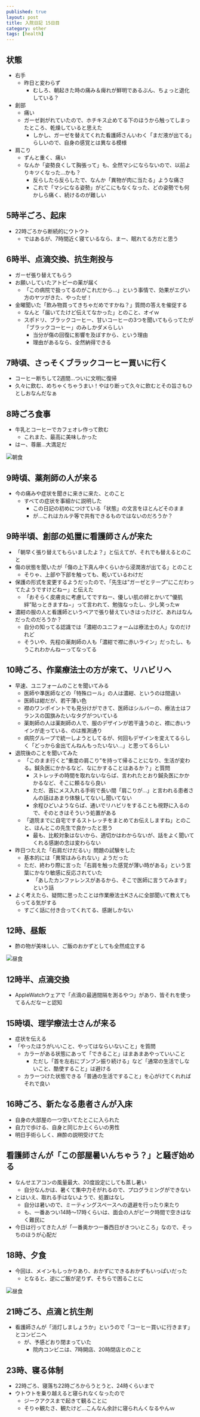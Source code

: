 ```yaml
---
published: true
layout: post
title: 入院日記 15日目
category: other
tags: [health]
---
```


## 状態

- 右手
  - 昨日と変わらず
    - むしろ、朝起きた時の痛み＆痺れが鮮明であるぶん、ちょっと退化している？
- 創部
  - 痛い
  - ガーゼ剥がれていたので、ホチキス止めてる下のほうから触ってしまったところ、乾燥していると思えた
    - しかし、ガーゼを替えてくれた看護師さんいわく「まだ液が出てる」らしいので、自身の感覚とは異なる模様
- 肩こり
  - ずんと重く、痛い
  - なんか「姿勢良くして胸張って」も、全然マシにならないので、以前よりキツくなった…かも？
    - 反らしたら反らしたで、なんか「異物が肉に当たる」ような痛さ
    - これで「マシになる姿勢」がどこにもなくなった、どの姿勢でも何かしら痛く、続けるのが難しい

## 5時半ごろ、起床

- 22時ごろから断続的にウトウト
  - ではあるが、7時間近く寝ているなら、まー、眠れてる方だと思う

## 6時半、点滴交換、抗生剤投与

- ガーゼ張り替えてもらう
- お願いしていたアトピーの薬が届く
  - 「この病院で扱ってるのがこれだから…」という事情で、効果がエグい方のヤツがきた、やったぜ！
- 金曜聞いた「飲み物買ってきちゃだめですかね？」質問の答えを催促する
  - なんと「届いてたけど伝えてなかった」とのこと、オイｗ
  - スポドリ、ブラックコーヒー、甘いコーヒーの3つを聞いてもらってたが「ブラックコーヒー」のみしかダメらしい
    - 当分が傷の回復に影響を及ぼすから、という理由
    - 理由があるなら、全然納得できる

## 7時頃、さっそくブラックコーヒー買いに行く

- コーヒー断ちして2週間…ついに文明に復帰
- 久々に飲む、めちゃくちゃうまい！やはり断って久々に飲むとその旨さもひとしおなんだなぁ

## 8時ごろ食事

- 牛乳とコーヒーでカフェオレ作って飲む
  - これまた、最高に美味しかった
- はー、尊厳…大満足だ

![朝食](/images/other/photos/PXL_20250617_225634205.jpg)

## 9時頃、薬剤師の人が来る

- 今の痛みや症状を聞きに来きに来た、とのこと
  - すべての症状を事細かに説明した
    - この日記の初めにつけている「状態」の文言をほとんどそのまま
    - が…これはカルテ等で共有できるものではないのだろうか？

## 9時半頃、創部の処置に看護師さんが来た

- 「朝早く張り替えてもらいましたよ？」と伝えてが、それでも替えるとのこと
- 傷の状態を聞いたが「傷の上下真ん中くらいから浸潤液が出てる」とのこと
  - そりゃ、上部や下部を触っても、乾いているわけだ
- 保護の形式を変更するようだったので、「先生は”ガーゼとテープ”にこだわってたようですけどねー」と伝えた
  - 「おそらく皮膚炎に考慮してですねー、優しい肌の絆とかいて”優肌絆”貼っときますね−」って言われて、勉強なったし、少し笑ったw
- 濃紺の服の人と看護師というペアで張り替えていきはったけど、あれはなんだったのだろうか？
  - 自分の知ってる認識では「濃紺のユニフォームは療法士の人」なのだけれど
  - そういや、先程の薬剤師の人も「濃紺で襟に赤いライン」だったし、もうこれわかんねーってなってる

## 10時ごろ、作業療法士の方が来て、リハビリへ

- 早速、ユニフォームのことを聞いてみる
  - 医師や準医師などの「特殊ロール」の人は濃紺、というのは間違い
  - 医師は紺だが、若干薄い色
  - 襟のワンポイントでも見分けができて、医師はシルバーの、療法士はフランスの国旗みたいなタグがついている
  - 薬剤師の人は薬剤師の人で、服のデザインが若干違うのと、襟に赤いラインが走っている、のは推測通り
  - 病院グループで統一しようとしてるが、何回もデザインを変えてるらしく「どっから金出てんねんもったいない…」と思ってるらしい
- 退院後のことを聞いてみた
  - 「このまま行くと”重度の肩こり”を持って帰ることになり、生活が変わる。鍼灸医にかかるなど、なにかすることはあるか？」と質問
    - ストレッチの時間を取れないならば、言われたとおり鍼灸医にかかかるなど、そこに頼るなら良い
    - ただ、首にメス入れる手術で長い間「肩こりが…」と言われる患者さんの話はあまり体験してないし聞いてない
    - 余程ひどいようならば、通いでリハビリをすることも視野に入るので、そのときはそういう処置がある
  - 「退院までに自宅でするストレッチをまとめてお伝えしますね」とのこと、ほんとこの先生で良かったと思う
    - 最も、比較対象はないから、適切かはわからないが、話をよく聞いてくれる感謝の念は変わらない
- 昨日つたえた「右肩だけだるい」問題の試験をした
  - 基本的には「異常はみられない」ようだった
  - ただ、終わり際に言った「右肩を触った感覚が薄い時がある」という言葉にかなり敏感に反応されていた
    - 「あしたカンファレンスがあるから、そこで医師に言うてみます」という話
- よく考えたら、疑問に思ったことは作業療法士Kさんに全部聞いて教えてもらってる気がする
  - すごく話に付き合ってくれてる、感謝しかない

## 12時、昼飯

- 酢の物が美味しい、ご飯のおかずとしても全然成立する

![昼食](/images/other/photos/PXL_20250617_085822236.jpg)

## 12時半、点滴交換

- AppleWatchウェアで「点滴の最適間隔を測るやつ」があり、皆それを使ってるんだなーと認知

## 15時頃、理学療法士さんが来る

- 症状を伝える
- 「やったほうがいいこと、やってはならいないこと」を質問
  - カラーがある状態にあって「できること」はまあまあやっていいこと
    - ただし「首を左右にブンブン振り続ける」など「通常の生活でしないこと、酷使すること」は避ける
  - カラーつけた状態できる「普通の生活ですること」を心がけてくれればそれで良い

## 16時ごろ、新たなる患者さんが入床

- 自身の大部屋の一つ空いてたとこに入られた
- 自力で歩ける、自身と同じか上くらいの男性
- 明日手術らしく、麻酔の説明受けてた

## 看護師さんが「この部屋暑いんちゃう？」と騒ぎ始める

- なんせエアコンの風量最大、20度設定にしても蒸し暑い
  - 自分なんかは、暑くて集中力そがれるので、プログラミングができない
- とはいえ、取れる手はないようで、処置はなし
  - 自分は暑いので、ミーティングスペースへの退避を行ったり来たり
  - も、一番あつい14時〜17時くらいは、面会の人がピーク時間で空きはなく難民に
- 今日は行ってきた人が「一番奥かつ一番西日がきついところ」なので、そっちのほうが心配だ

## 18時、夕食

- 今回は、メインもしっかりあり、おかずにできるおかずもいっぱいだった
  - となると、逆にご飯が足りず、そちらで困ることに

![昼食](/images/other/photos/PXL_20250617_025515123.jpg)

## 21時ごろ、点滴と抗生剤

- 看護師さんが「消灯しましょうか」というので「コーヒー買いに行きます」とコンビニへ
  - が、予感どおり閉まっていた
    - 院内コンビニは、7時開店、20時閉店とのこと

## 23時、寝る体制

- 22時ごろ、寝落ち22時ごろからうとうと、24時くらいまで
- ウトウトを乗り越えると寝られなくなったので
  - ジークアクスまで起きて観ることに
  - そりゃ観たさ、観たけど…こんなん余計に寝られんくなるやんｗ
